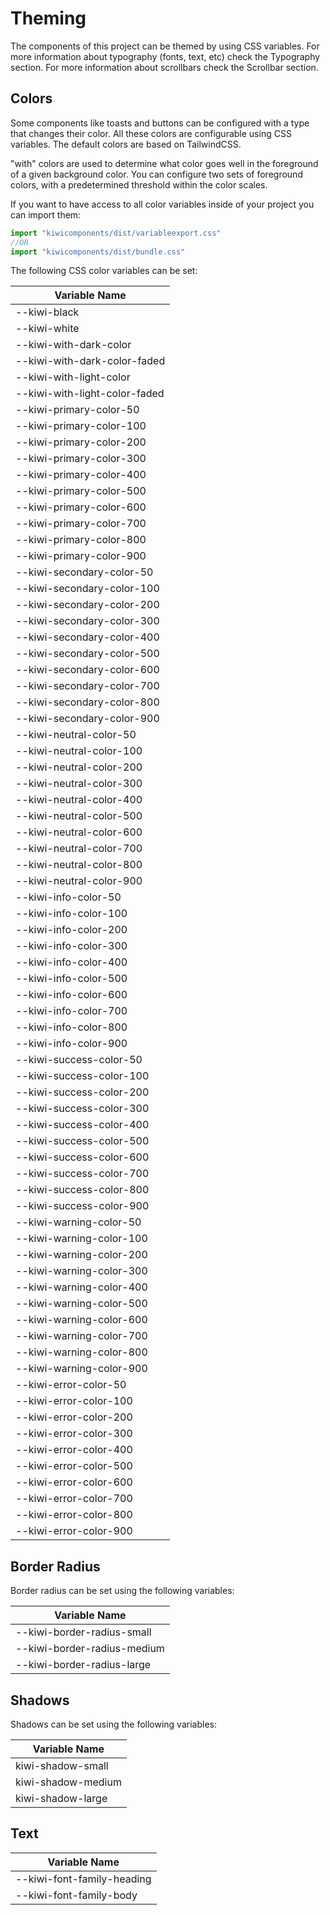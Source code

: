 # Theming

The components of this project can be themed by using CSS variables. For more information about typography (fonts, text, etc) check the Typography section. For more information about scrollbars check the Scrollbar section.

## Colors

Some components like toasts and buttons can be configured with a type that changes their color. All these colors are configurable using CSS variables. The default colors are based on TailwindCSS.

"with" colors are used to determine what color goes well in the foreground of a given background color. You can configure two sets of foreground colors, with a predetermined threshold within the color scales.

If you want to have access to all color variables inside of your project you can import them:

```javascript
import "kiwicomponents/dist/variableexport.css"
//OR
import "kiwicomponents/dist/bundle.css"
```

The following CSS color variables can be set:

| Variable Name                 |
| ----------------------------- |
| --kiwi-black                  |
| --kiwi-white                  |
| --kiwi-with-dark-color        |
| --kiwi-with-dark-color-faded  |
| --kiwi-with-light-color       |
| --kiwi-with-light-color-faded |
| --kiwi-primary-color-50       |
| --kiwi-primary-color-100      |
| --kiwi-primary-color-200      |
| --kiwi-primary-color-300      |
| --kiwi-primary-color-400      |
| --kiwi-primary-color-500      |
| --kiwi-primary-color-600      |
| --kiwi-primary-color-700      |
| --kiwi-primary-color-800      |
| --kiwi-primary-color-900      |
| --kiwi-secondary-color-50     |
| --kiwi-secondary-color-100    |
| --kiwi-secondary-color-200    |
| --kiwi-secondary-color-300    |
| --kiwi-secondary-color-400    |
| --kiwi-secondary-color-500    |
| --kiwi-secondary-color-600    |
| --kiwi-secondary-color-700    |
| --kiwi-secondary-color-800    |
| --kiwi-secondary-color-900    |
| --kiwi-neutral-color-50       |
| --kiwi-neutral-color-100      |
| --kiwi-neutral-color-200      |
| --kiwi-neutral-color-300      |
| --kiwi-neutral-color-400      |
| --kiwi-neutral-color-500      |
| --kiwi-neutral-color-600      |
| --kiwi-neutral-color-700      |
| --kiwi-neutral-color-800      |
| --kiwi-neutral-color-900      |
| --kiwi-info-color-50          |
| --kiwi-info-color-100         |
| --kiwi-info-color-200         |
| --kiwi-info-color-300         |
| --kiwi-info-color-400         |
| --kiwi-info-color-500         |
| --kiwi-info-color-600         |
| --kiwi-info-color-700         |
| --kiwi-info-color-800         |
| --kiwi-info-color-900         |
| --kiwi-success-color-50       |
| --kiwi-success-color-100      |
| --kiwi-success-color-200      |
| --kiwi-success-color-300      |
| --kiwi-success-color-400      |
| --kiwi-success-color-500      |
| --kiwi-success-color-600      |
| --kiwi-success-color-700      |
| --kiwi-success-color-800      |
| --kiwi-success-color-900      |
| --kiwi-warning-color-50       |
| --kiwi-warning-color-100      |
| --kiwi-warning-color-200      |
| --kiwi-warning-color-300      |
| --kiwi-warning-color-400      |
| --kiwi-warning-color-500      |
| --kiwi-warning-color-600      |
| --kiwi-warning-color-700      |
| --kiwi-warning-color-800      |
| --kiwi-warning-color-900      |
| --kiwi-error-color-50         |
| --kiwi-error-color-100        |
| --kiwi-error-color-200        |
| --kiwi-error-color-300        |
| --kiwi-error-color-400        |
| --kiwi-error-color-500        |
| --kiwi-error-color-600        |
| --kiwi-error-color-700        |
| --kiwi-error-color-800        |
| --kiwi-error-color-900        |

## Border Radius

Border radius can be set using the following variables:

| Variable Name               |
| --------------------------- |
| --kiwi-border-radius-small  |
| --kiwi-border-radius-medium |
| --kiwi-border-radius-large  |

## Shadows

Shadows can be set using the following variables:

| Variable Name      |
| ------------------ |
| kiwi-shadow-small  |
| kiwi-shadow-medium |
| kiwi-shadow-large  |

## Text

| Variable Name              |
| -------------------------- |
| --kiwi-font-family-heading |
| --kiwi-font-family-body    |
